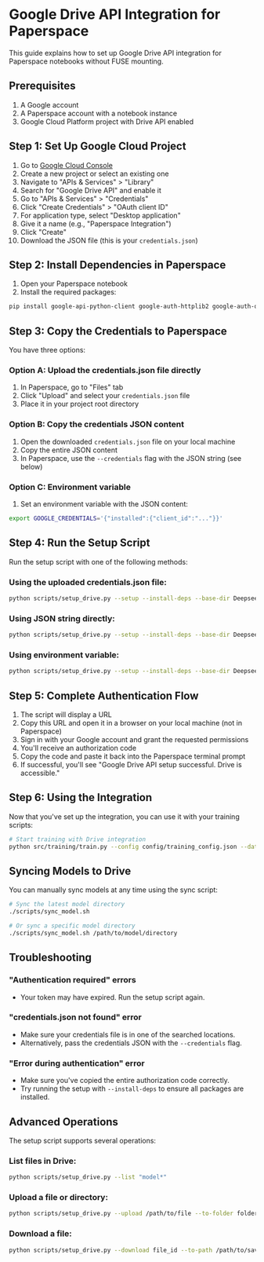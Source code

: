 # Google Drive API Integration for Paperspace

This guide explains how to set up Google Drive API integration for Paperspace notebooks without FUSE mounting.

## Prerequisites

1. A Google account
2. A Paperspace account with a notebook instance
3. Google Cloud Platform project with Drive API enabled

## Step 1: Set Up Google Cloud Project

1. Go to [Google Cloud Console](https://console.cloud.google.com/)
2. Create a new project or select an existing one
3. Navigate to "APIs & Services" > "Library"
4. Search for "Google Drive API" and enable it
5. Go to "APIs & Services" > "Credentials"
6. Click "Create Credentials" > "OAuth client ID"
7. For application type, select "Desktop application"
8. Give it a name (e.g., "Paperspace Integration")
9. Click "Create"
10. Download the JSON file (this is your `credentials.json`)

## Step 2: Install Dependencies in Paperspace

1. Open your Paperspace notebook
2. Install the required packages:

```bash
pip install google-api-python-client google-auth-httplib2 google-auth-oauthlib
```

## Step 3: Copy the Credentials to Paperspace

You have three options:

### Option A: Upload the credentials.json file directly

1. In Paperspace, go to "Files" tab
2. Click "Upload" and select your `credentials.json` file
3. Place it in your project root directory

### Option B: Copy the credentials JSON content

1. Open the downloaded `credentials.json` file on your local machine
2. Copy the entire JSON content
3. In Paperspace, use the `--credentials` flag with the JSON string (see below)

### Option C: Environment variable

1. Set an environment variable with the JSON content:

```bash
export GOOGLE_CREDENTIALS='{"installed":{"client_id":"..."}}'
```

## Step 4: Run the Setup Script

Run the setup script with one of the following methods:

### Using the uploaded credentials.json file:

```bash
python scripts/setup_drive.py --setup --install-deps --base-dir DeepseekCoder
```

### Using JSON string directly:

```bash
python scripts/setup_drive.py --setup --install-deps --base-dir DeepseekCoder --credentials '{"installed":{"client_id":"..."}}'
```

### Using environment variable:

```bash
python scripts/setup_drive.py --setup --install-deps --base-dir DeepseekCoder --credentials "$GOOGLE_CREDENTIALS"
```

## Step 5: Complete Authentication Flow

1. The script will display a URL
2. Copy this URL and open it in a browser on your local machine (not in Paperspace)
3. Sign in with your Google account and grant the requested permissions
4. You'll receive an authorization code
5. Copy the code and paste it back into the Paperspace terminal prompt
6. If successful, you'll see "Google Drive API setup successful. Drive is accessible."

## Step 6: Using the Integration

Now that you've set up the integration, you can use it with your training scripts:

```bash
# Start training with Drive integration
python src/training/train.py --config config/training_config.json --data_dir data/processed --use_drive --drive_base_dir DeepseekCoder
```

## Syncing Models to Drive

You can manually sync models at any time using the sync script:

```bash
# Sync the latest model directory
./scripts/sync_model.sh

# Or sync a specific model directory
./scripts/sync_model.sh /path/to/model/directory
```

## Troubleshooting

### "Authentication required" errors

- Your token may have expired. Run the setup script again.

### "credentials.json not found" error

- Make sure your credentials file is in one of the searched locations.
- Alternatively, pass the credentials JSON with the `--credentials` flag.

### "Error during authentication" error

- Make sure you've copied the entire authorization code correctly.
- Try running the setup with `--install-deps` to ensure all packages are installed.

## Advanced Operations

The setup script supports several operations:

### List files in Drive:

```bash
python scripts/setup_drive.py --list "model*"
```

### Upload a file or directory:

```bash
python scripts/setup_drive.py --upload /path/to/file --to-folder folder_id
```

### Download a file:

```bash
python scripts/setup_drive.py --download file_id --to-path /path/to/save
```
